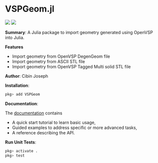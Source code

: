 # VSPGeom.jl

[![](https://img.shields.io/badge/docs-stable-blue.svg)](https://flow.byu.edu/VSPGeom.jl/stable)
![](https://github.com/byuflowlab/VSPGeom.jl/actions/workflows/test.yaml/badge.svg)

**Summary**: A Julia package to import geometry generated using OpenVSP into Julia.

**Features**

- Import geometry from OpenVSP DegenGeom file
- Import geometry from ASCII STL file
- Import geometry from OpenVSP Tagged Multi solid STL file

**Author**: Cibin Joseph

**Installation**:

```julia
pkg> add VSPGeom
```

**Documentation**:

The [documentation](https://flow.byu.edu/VSPGeom.jl/dev) contains
- A quick start tutorial to learn basic usage,
- Guided examples to address specific or more advanced tasks,
- A reference describing the API.

**Run Unit Tests**:

```julia
pkg> activate .
pkg> test
```
